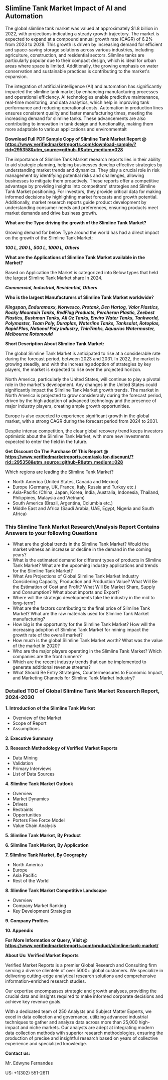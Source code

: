 <h2>Slimline Tank Market Impact of AI and Automation</h2><p>The global slimline tank market was valued at approximately $1.8 billion in 2022, with projections indicating a steady growth trajectory. The market is expected to expand at a compound annual growth rate (CAGR) of 6.2% from 2023 to 2028. This growth is driven by increasing demand for efficient and space-saving storage solutions across various industries, including agriculture, construction, and residential sectors. Slimline tanks are particularly popular due to their compact design, which is ideal for urban areas where space is limited. Additionally, the growing emphasis on water conservation and sustainable practices is contributing to the market's expansion.</p><p>The integration of artificial intelligence (AI) and automation has significantly impacted the slimline tank market by enhancing manufacturing processes and operational efficiency. AI technologies enable predictive maintenance, real-time monitoring, and data analytics, which help in improving tank performance and reducing operational costs. Automation in production lines ensures consistent quality and faster manufacturing times, meeting the increasing demand for slimline tanks. These advancements are also contributing to innovation in tank design and functionality, making them more adaptable to various applications and environmentalt</p><p id="" class=""><strong>Download Full PDF Sample Copy of Slimline Tank Market Report @ <a href="https://www.verifiedmarketreports.com/download-sample/?rid=295358&utm_source=github-R&utm_medium=028" target="_blank">https://www.verifiedmarketreports.com/download-sample/?rid=295358&utm_source=github-R&utm_medium=028</a></strong></p><p>The importance of&nbsp;Slimline Tank Market research reports lies in their ability to aid strategic planning, helping businesses develop effective strategies by understanding market trends and dynamics. They play a crucial role in risk management by identifying potential risks and challenges, allowing businesses to mitigate them proactively. These reports offer a competitive advantage by providing insights into competitors' strategies and Slimline Tank Market positioning. For investors, they provide critical data for making informed decisions by highlighting market forecasts and growth potential. Additionally, market research reports guide product development by understanding consumer needs and preferences, ensuring products meet market demands and drive business growth.</p><p><strong>What are the&nbsp;Type driving the growth of the Slimline Tank Market?</strong></p><p id="" class="">Growing demand for below Type around the world has had a direct impact on the growth of the Slimline Tank Market:</p><em><strong>100 L, 200 L, 500 L, 1000 L, Others</strong></em></p><strong>What are the&nbsp;Applications&nbsp;of Slimline Tank Market available in the Market?</strong></p><p id="" class="">Based on Application the Market is categorized into Below types that held the largest Slimline Tank Market share In 2024.</p><em><strong>Commercial, Industrial, Residential, Others</strong></em></p><strong>Who is the largest Manufacturers of Slimline Tank Market worldwide?</strong></p><p><em><strong>Kingspan, Enduramaxx, Norwesco, Protank, Den Hartog, Valor Plastics, Rocky Mountain Tanks, RedFlag Products, Percheron Plastic, Zeebest Plastics, Bushman Tanks, All Oz Tanks, Enviro Water Tanks, Tankworld, Polymaster, Team Poly, Duraplas, Waterline Tanks, Tanksalot, Rotoplas, Rapid Plas, National Poly Industry, ThinTanks, Aquarius Watermaster, Melbourne Rotomould</strong></em></p><p id="" class=""><strong>Short Description About Slimline Tank Market:</strong></p><p>The global Slimline Tank Market is anticipated to rise at a considerable rate during the forecast period, between 2023 and 2031. In 2022, the market is growing steadily, and with the increasing adoption of strategies by key players, the market is expected to rise over the projected horizon.</p><p>North America, particularly the United States, will continue to play a pivotal role in the market's development. Any changes in the United States could significantly impact the Slimline Tank Market growth trends. The market in North America is projected to grow considerably during the forecast period, driven by the high adoption of advanced technology and the presence of major industry players, creating ample growth opportunities.</p><p>Europe is also expected to experience significant growth in the global market, with a strong CAGR during the forecast period from 2024 to 2031.</p><p>Despite intense competition, the clear global recovery trend keeps investors optimistic about the Slimline Tank Market, with more new investments expected to enter the field in the future.</p><p id="" class=""><strong>Get Discount On The Purchase Of This Report @ <a href="https://www.verifiedmarketreports.com/ask-for-discount/?rid=295358&utm_source=github-R&utm_medium=028" target="_blank">https://www.verifiedmarketreports.com/ask-for-discount/?rid=295358&utm_source=github-R&utm_medium=028</a></strong></p>Which regions are leading the Slimline Tank Market?</p><ul><li>North America (United States, Canada and Mexico)</li><li>Europe (Germany, UK, France, Italy, Russia and Turkey etc.)</li><li>Asia-Pacific (China, Japan, Korea, India, Australia, Indonesia, Thailand, Philippines, Malaysia and Vietnam)</li><li>South America (Brazil, Argentina, Columbia etc.)</li><li>Middle East and Africa (Saudi Arabia, UAE, Egypt, Nigeria and South Africa)</li></ul><h3 id="" class="">This Slimline Tank Market Research/Analysis Report Contains Answers to your following Questions</h3><ul><li>What are the global trends in the Slimline Tank Market? Would the market witness an increase or decline in the demand in the coming years?</li><li>What is the estimated demand for different types of products in Slimline Tank Market? What are the upcoming industry applications and trends for the Slimline Tank Market?</li><li>What Are Projections of Global Slimline Tank Market Industry Considering Capacity, Production and Production Value? What Will Be the Estimation of Cost and Profit? What Will Be Market Share, Supply and Consumption? What about imports and Export?</li><li>Where will the strategic developments take the industry in the mid to long-term?</li><li>What are the factors contributing to the final price of Slimline Tank Market? What are the raw materials used for Slimline Tank Market manufacturing?</li><li>How big is the opportunity for the Slimline Tank Market? How will the increasing adoption of Slimline Tank Market for mining impact the growth rate of the overall market?</li><li>How much is the global Slimline Tank Market worth? What was the value of the market In 2020?</li><li>Who are the major players operating in the Slimline Tank Market? Which companies are the front runners?</li><li>Which are the recent industry trends that can be implemented to generate additional revenue streams?</li><li>What Should Be Entry Strategies, Countermeasures to Economic Impact, and Marketing Channels for Slimline Tank Market Industry?</li></ul><h3 id="" class="">Detailed TOC of Global Slimline Tank Market Research Report, 2024-2030</h3><p id="" class=""><strong>1. Introduction of the Slimline Tank Market</strong></p><ul><li>Overview of the Market</li><li>Scope of Report</li><li>Assumptions</li></ul><p id="" class=""><strong>2. Executive Summary</strong></p><p id="" class=""><strong>3. Research Methodology of Verified Market Reports</strong></p><ul><li>Data Mining</li><li>Validation</li><li>Primary Interviews</li><li>List of Data Sources</li></ul><p id="" class=""><strong>4. Slimline Tank Market Outlook</strong></p><ul><li>Overview</li><li>Market Dynamics</li><li>Drivers</li><li>Restraints</li><li>Opportunities</li><li>Porters Five Force Model</li><li>Value Chain Analysis</li></ul><p id="" class=""><strong>5. Slimline Tank Market, By Product</strong></p><p id="" class=""><strong>6. Slimline Tank Market, By Application</strong></p><p id="" class=""><strong>7. Slimline Tank Market, By Geography</strong></p><ul><li>North America</li><li>Europe</li><li>Asia Pacific</li><li>Rest of the World</li></ul><p id="" class=""><strong>8. Slimline Tank Market Competitive Landscape</strong></p><ul><li>Overview</li><li>Company Market Ranking</li><li>Key Development Strategies</li></ul><p id="" class=""><strong>9. Company Profiles</strong></p><p id="" class=""><strong>10. Appendix</strong></p><p id="" class=""><strong>For More Information or Query, Visit @ <a href="https://www.verifiedmarketreports.com/product/slimline-tank-market/" target="_blank">https://www.verifiedmarketreports.com/product/slimline-tank-market/</a></strong></p><p id="" class=""><strong>About Us: Verified Market Reports</strong></p><p id="" class="">Verified Market Reports is a premier Global Research and Consulting firm serving a diverse clientele of over 5000+ global customers. We specialize in delivering cutting-edge analytical research solutions and comprehensive information-enriched research studies.</p><p id="" class="">Our expertise encompasses strategic and growth analyses, providing the crucial data and insights required to make informed corporate decisions and achieve key revenue goals.</p><p id="" class="">With a dedicated team of 250 Analysts and Subject Matter Experts, we excel in data collection and governance, utilizing advanced industrial techniques to gather and analyze data across more than 25,000 high-impact and niche markets. Our analysts are adept at integrating modern data collection methods with superior research methodologies, ensuring the production of precise and insightful research based on years of collective experience and specialized knowledge.</p><p id="" class=""><strong>Contact us:</strong></p><p id="" class="">Mr. Edwyne Fernandes</p><p id="" class="">US: +1(302) 551-2611</p>